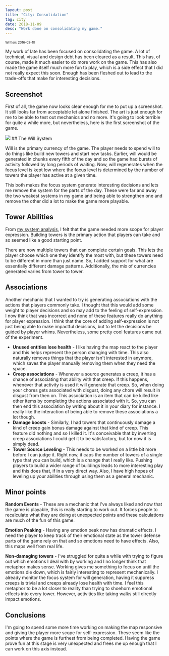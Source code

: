 ```yaml
---
layout: post
title: "City: Consolidation"
tag: city
date: 2018-11-09
desc: "Work done on consolidating my game."
---
```


<p style="font-size:10px">Written: 2016-02-10


My work of late has been focused on consolidating the game. A lot of technical, visual and design debt has been cleared as a result. This has, of course, made it much easier to do more work on the game. This has also made the game itself much more fun to play, which is a side effect that I did not really expect this soon. Enough has been fleshed out to lead to the trade-offs that make for interesting decisions.

## Screenshot

First of all, the game now looks clear enough for me to put up a screenshot. It still looks far from acceptable let alone finished. The art is just enough for me to be able to test out mechanics and no more. It's going to look terrible for quite a while more, but nevertheless, here is the first screenshot of the game.

<img src="/blogImages/SS_2016-02-10_01.png" />
## The Will System

Will is the primary currency of the game. The player needs to spend will to do things like build new towers and start new tasks. Earlier, will would be generated in chunks every fifth of the day and so the game had bursts of activity followed by long periods of waiting. Now, will regenerates when the focus level is kept low where the focus level is determined by the number of towers the player has active at a given time.


This both makes the focus system generate interesting decisions and lets me remove the system for the parts of the day. These were far and away the two weakest systems in my game and being able to strengthen one and remove the other did a lot to make the game more playable.

## Tower Abilities

From [my system analysis](/blog/city/systemAnalysis), I felt that the game needed more scope for player expression. Building towers is the primary action that players can take and so seemed like a good starting point.


There are now multiple towers that can complete certain goals. This lets the player choose which one they identify the most with, but these towers need to be different in more than just name. So, I added support for what are essentially different damage patterns. Additionally, the mix of currencies generated varies from tower to tower.

## Associations

Another mechanic that I wanted to try is generating associations with the actions that players commonly take. I thought that this would add some weight to player decisions and so may add to the feeling of self-expression. I now think that was incorrect and none of these features really do anything for player expression. I think that the core of adding self-expression is not just being able to make impactful decisions, but to let the decisions be guided by player whims. Nevertheless, some pretty cool features came out of the experiment.
- <b>Unused entities lose health</b> - I like having the map react to the player and this helps represent the person changing with time. This also naturally removes things that the player isn't interested in anymore, which saves the player manually removing them when they need the space.
- <b>Creep associations</b> - Whenever a source generates a creep, it has a chance of associating that ability with that creep. If this happens, whenever that activity is used it will generate that creep. So, when doing your chores gets associated with disgust, doing any chore will result in disgust from then on. This association is an item that can be killed like other items by completing the actions associated with it. So, you can then end this association by writing about it in your diary for instance. I really like the interaction of being able to remove these associations a lot though.
- <b>Damage boosts</b> - Similarly, I had towers that continuously damage a kind of creep gain bonus damage against that kind of creep. This feature did nothing and so I killed it. It's conceivable that by inverting creep associations I could get it to be satisfactory, but for now it is simply dead.
- <b>Tower Source Leveling</b> - This needs to be worked on a little bit more before I can judge it. Right now, it caps the number of towers of a single type that you can build, which is a change that I really like. Pushing players to build a wider range of buildings leads to more interesting play and this does that, if in a very direct way. Also, I have high hopes of leveling up your abilities through using them as a general mechanic.


## Minor points

<b>Random Events</b> - These are a mechanic that I've always liked and now that the game is playable, this is really starting to work out. It forces people to recalculate what they are doing at unexpected points and these calculations are much of the fun of this game.


<b>Emotion Peaking</b> - Having any emotion peak now has dramatic effects. I need the player to keep track of their emotional state as the tower defense parts of the game rely on that and so emotions need to have effects. Also, this maps well from real life.


<b>Non-damaging towers</b> - I've struggled for quite a while with trying to figure out which emotions I deal with by working and I no longer think that metaphor makes sense. Working gives me something to focus on until the emotions die down, which is fairly interesting to represent mechanically. I already monitor the focus system for will generation, having it suppress creeps is trivial and creeps already lose health with time. I feel this metaphor to be a lot closer to reality than trying to shoehorn emotional effects into every tower. However, activities like taking walks still directly impact emotions.

## Conclusions

I'm going to spend some more time working on making the map responsive and giving the player more scope for self-expression. These seem like the points where the game is furthest from being completed. Having the game prove fun at this stage is very unexpected and frees me up enough that I can work on this axis instead.

